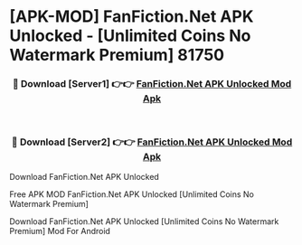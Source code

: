 # [APK-MOD] FanFiction.Net APK Unlocked - [Unlimited Coins No Watermark Premium] 81750



<div align="center">
<h3>🔴 Download [Server1] 👉👉 <a href="https://momento.my/?title=FanFiction.Net_APK_Unlocked">FanFiction.Net APK Unlocked Mod Apk</a></h3><br>

<h3>🔴 Download [Server2] 👉👉 <a href="https://momento.my/?title=FanFiction.Net_APK_Unlocked">FanFiction.Net APK Unlocked Mod Apk</a></h3>
</div>



Download FanFiction.Net APK Unlocked 

Free APK MOD FanFiction.Net APK Unlocked [Unlimited Coins No Watermark Premium]

Download FanFiction.Net APK Unlocked [Unlimited Coins No Watermark Premium] Mod For Android
